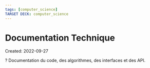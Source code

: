 ```yaml
---
tags: [computer_science] 
TARGET DECK: computer_science
---
```

# Documentation Technique
Created: 2022-09-27

?
Documentation du code, des algorithmes, des interfaces et des API.
<!--SR:!2022-10-12,9,250-->